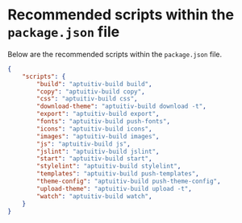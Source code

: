 # Recommended scripts within the `package.json` file

Below are the recommended scripts within the `package.json` file.

```json
{
    "scripts": {
        "build": "aptuitiv-build build",
        "copy": "aptuitiv-build copy",
        "css": "aptuitiv-build css",
        "download-theme": "aptuitiv-build download -t",
        "export": "aptuitiv-build export",
        "fonts": "aptuitiv-build push-fonts",
        "icons": "aptuitiv-build icons",
        "images": "aptuitiv-build images",
        "js": "aptuitiv-build js",
        "jslint": "aptuitiv-build jslint",
        "start": "aptuitiv-build start",
        "stylelint": "aptuitiv-build stylelint",
        "templates": "aptuitiv-build push-templates",
        "theme-config": "aptuitiv-build push-theme-config",
        "upload-theme": "aptuitiv-build upload -t",
        "watch": "aptuitiv-build watch",
    }
}
```
